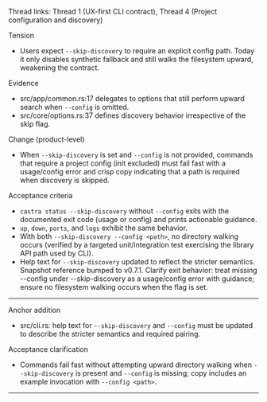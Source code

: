 Thread links: Thread 1 (UX-first CLI contract), Thread 4 (Project configuration and discovery)

Tension
- Users expect `--skip-discovery` to require an explicit config path. Today it only disables synthetic fallback and still walks the filesystem upward, weakening the contract.

Evidence
- src/app/common.rs:17 delegates to options that still perform upward search when `--config` is omitted.
- src/core/options.rs:37 defines discovery behavior irrespective of the skip flag.

Change (product-level)
- When `--skip-discovery` is set and `--config` is not provided, commands that require a project config (init excluded) must fail fast with a usage/config error and crisp copy indicating that a path is required when discovery is skipped.

Acceptance criteria
- `castra status --skip-discovery` without `--config` exits with the documented exit code (usage or config) and prints actionable guidance.
- `up`, `down`, `ports`, and `logs` exhibit the same behavior.
- With both `--skip-discovery --config <path>`, no directory walking occurs (verified by a targeted unit/integration test exercising the library API path used by CLI).
- Help text for `--skip-discovery` updated to reflect the stricter semantics.
Snapshot reference bumped to v0.7.1. Clarify exit behavior: treat missing --config under --skip-discovery as a usage/config error with guidance; ensure no filesystem walking occurs when the flag is set.

---

Anchor addition
- src/cli.rs: help text for `--skip-discovery` and `--config` must be updated to describe the stricter semantics and required pairing.

Acceptance clarification
- Commands fail fast without attempting upward directory walking when `--skip-discovery` is present and `--config` is missing; copy includes an example invocation with `--config <path>`.

---

